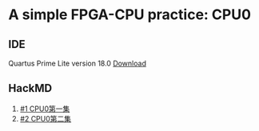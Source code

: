 # A simple FPGA-CPU practice: CPU0
## IDE
Quartus Prime Lite version 18.0 [Download](https://fpgasoftware.intel.com/18.0/?edition=lite&platform=windows)
## HackMD
1. [#1 CPU0第一集](https://hackmd.io/@DPwayvyiRQ6dy8liKjPGSA/ryju_WJDO)
2. [#2 CPU0第二集](https://hackmd.io/@DPwayvyiRQ6dy8liKjPGSA/S1gmtbUuu)
